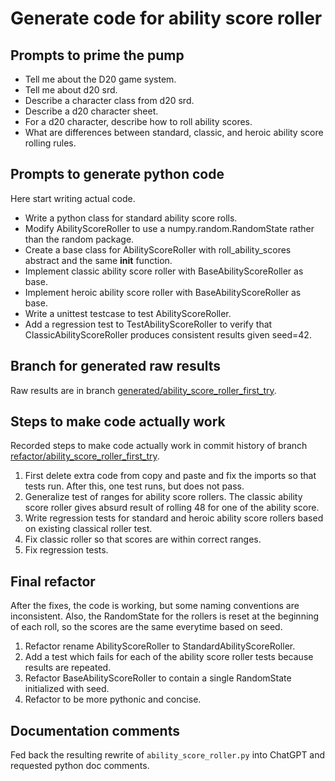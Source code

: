 # Generate code for ability score roller

## Prompts to prime the pump

- Tell me about the D20 game system.
- Tell me about d20 srd.
- Describe a character class from d20 srd.
- Describe a d20 character sheet.
- For a d20 character, describe how to roll ability scores.
- What are differences between standard, classic, and heroic ability score rolling rules.

## Prompts to generate python code

Here start writing actual code.

- Write a python class for standard ability score rolls.
- Modify AbilityScoreRoller to use a numpy.random.RandomState rather than the random package.
- Create a base class for AbilityScoreRoller with roll_ability_scores abstract and the same __init__ function.
- Implement classic ability score roller with BaseAbilityScoreRoller as base.
- Implement heroic ability score roller with BaseAbilityScoreRoller as base.
- Write a unittest testcase to test AbilityScoreRoller.
- Add a regression test to TestAbilityScoreRoller to verify that ClassicAbilityScoreRoller produces consistent results given seed=42.

## Branch for generated raw results

Raw results are in branch [generated/ability_score_roller_first_try](https://github.com/newexo/icosahedron/tree/generated/ability_score_roller_first_try).

## Steps to make code actually work

Recorded steps to make code actually work in commit history of branch [refactor/ability_score_roller_first_try](https://github.com/newexo/icosahedron/tree/refactor/ability_score_roller_first_try).

1. First delete extra code from copy and paste and fix the imports so that tests run. After this, one test runs, but 
does not pass.
2. Generalize test of ranges for ability score rollers. The classic ability score roller gives absurd result of rolling 
48 for one of the ability score.
3. Write regression tests for standard and heroic ability score rollers based on existing classical roller test.
4. Fix classic roller so that scores are within correct ranges.
5. Fix regression tests.

## Final refactor

After the fixes, the code is working, but some naming conventions are inconsistent. Also, the RandomState for the 
rollers is reset at the beginning of each roll, so the scores are the same everytime based on seed.

1. Refactor rename AbilityScoreRoller to StandardAbilityScoreRoller.
2. Add a test which fails for each of the ability score roller tests because results are repeated.
3. Refactor BaseAbilityScoreRoller to contain a single RandomState initialized with seed.
4. Refactor to be more pythonic and concise.

## Documentation comments

Fed back the resulting rewrite of `ability_score_roller.py` into ChatGPT and requested python doc comments.
